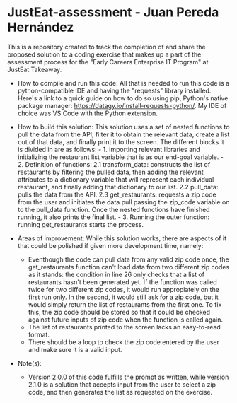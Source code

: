 # JustEat-assessment - Juan Pereda Hernández
This is a repository created to track the completion of and share the proposed solution to a coding exercise that makes up a part of the assessment process for the "Early Careers Enterprise IT Program" at JustEat Takeaway.

* How to compile and run this code:
   All that is needed to run this code is a python-compatible IDE and having the "requests" library installed. Here's a link to a quick guide on how to do so using pip, Python's native package manager: https://datagy.io/install-requests-python/.
   My IDE of choice was VS Code with the Python extension.

* How to build this solution:
   This solution uses a set of nested functions to pull the data from the API, filter it to obtain the relevant data, create a list out of that data, and finally print it to the screen. The different blocks it is divided in are as follows:
      - 1. Importing relevant libraries and initializing the restaurant list variable that is as our end-goal variable.
      - 2. Definition of functions:
         2.1 transform_data: constructs the list of restaurants by filtering the pulled data, then adding the relevant attributes to a dictionary variable that will represent each individual restaurant, and finally adding that dictionary to our list.
         2.2 pull_data: pulls the data from the API.
         2.3 get_restaurants: requests a zip code from the user and initiates the data pull passing the zip_code variable on to the pull_data function. Once the nested functions have finished running, it also prints the final list.
      - 3. Running the outer function: running get_restaurants starts the process.

* Areas of improvement:
  While this solution works, there are aspects of it that could be polished if given more development time, namely:
     - Eventhough the code can pull data from any valid zip code once, the get_restaurants function can't load data from two different zip codes as it stands: the condition in line 26 only checks that a list of restaurants hasn't been generated yet. If the function was called twice for two different zip codes, it would run appropiately on the first run only. In the second, it would still ask for a zip code, but it would simply return the list of restaurants from the first one. To fix this, the zip code should be stored so that it could be checked against future inputs of zip code when the function is called again.
     - The list of restaurants printed to the screen lacks an easy-to-read format.
     - There should be a loop to check the zip code entered by the user and make sure it is a valid input.

* Note(s):
   - Version 2.0.0 of this code fulfills the prompt as written, while version 2.1.0 is a solution that accepts input from the user to select a zip code, and then generates the list as requested on the exercise. 
